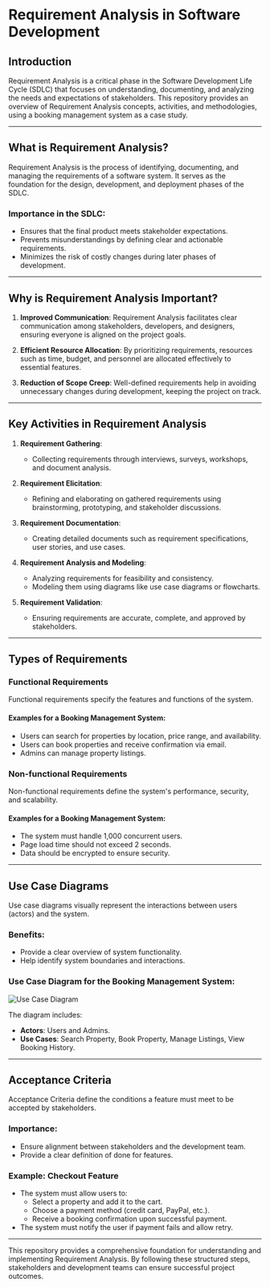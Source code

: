 # Requirement Analysis in Software Development

## Introduction
Requirement Analysis is a critical phase in the Software Development Life Cycle (SDLC) that focuses on understanding, documenting, and analyzing the needs and expectations of stakeholders. This repository provides an overview of Requirement Analysis concepts, activities, and methodologies, using a booking management system as a case study.

---

## What is Requirement Analysis?
Requirement Analysis is the process of identifying, documenting, and managing the requirements of a software system. It serves as the foundation for the design, development, and deployment phases of the SDLC.

### Importance in the SDLC:
- Ensures that the final product meets stakeholder expectations.
- Prevents misunderstandings by defining clear and actionable requirements.
- Minimizes the risk of costly changes during later phases of development.

---

## Why is Requirement Analysis Important?
1. **Improved Communication**:
   Requirement Analysis facilitates clear communication among stakeholders, developers, and designers, ensuring everyone is aligned on the project goals.

2. **Efficient Resource Allocation**:
   By prioritizing requirements, resources such as time, budget, and personnel are allocated effectively to essential features.

3. **Reduction of Scope Creep**:
   Well-defined requirements help in avoiding unnecessary changes during development, keeping the project on track.

---

## Key Activities in Requirement Analysis
1. **Requirement Gathering**:
   - Collecting requirements through interviews, surveys, workshops, and document analysis.

2. **Requirement Elicitation**:
   - Refining and elaborating on gathered requirements using brainstorming, prototyping, and stakeholder discussions.

3. **Requirement Documentation**:
   - Creating detailed documents such as requirement specifications, user stories, and use cases.

4. **Requirement Analysis and Modeling**:
   - Analyzing requirements for feasibility and consistency.
   - Modeling them using diagrams like use case diagrams or flowcharts.

5. **Requirement Validation**:
   - Ensuring requirements are accurate, complete, and approved by stakeholders.

---

## Types of Requirements
### Functional Requirements
Functional requirements specify the features and functions of the system.

#### Examples for a Booking Management System:
- Users can search for properties by location, price range, and availability.
- Users can book properties and receive confirmation via email.
- Admins can manage property listings.

### Non-functional Requirements
Non-functional requirements define the system's performance, security, and scalability.

#### Examples for a Booking Management System:
- The system must handle 1,000 concurrent users.
- Page load time should not exceed 2 seconds.
- Data should be encrypted to ensure security.

---

## Use Case Diagrams
Use case diagrams visually represent the interactions between users (actors) and the system.

### Benefits:
- Provide a clear overview of system functionality.
- Help identify system boundaries and interactions.

### Use Case Diagram for the Booking Management System:
![Use Case Diagram](./alx-booking-uc.png)

The diagram includes:
- **Actors**: Users and Admins.
- **Use Cases**: Search Property, Book Property, Manage Listings, View Booking History.

---

## Acceptance Criteria
Acceptance Criteria define the conditions a feature must meet to be accepted by stakeholders.

### Importance:
- Ensure alignment between stakeholders and the development team.
- Provide a clear definition of done for features.

### Example: Checkout Feature
- The system must allow users to:
  - Select a property and add it to the cart.
  - Choose a payment method (credit card, PayPal, etc.).
  - Receive a booking confirmation upon successful payment.
- The system must notify the user if payment fails and allow retry.

---

This repository provides a comprehensive foundation for understanding and implementing Requirement Analysis. By following these structured steps, stakeholders and development teams can ensure successful project outcomes.
